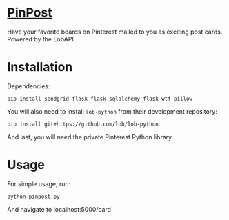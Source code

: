 [PinPost](http://mhackswinter2014.challengepost.com/submissions/20110-pinposts)
======

Have your favorite boards on Pinterest mailed to you as exciting post cards. Powered by the LobAPI.

# Installation

Dependencies:
```
pip install sendgrid flask flask-sqlalchemy flask-wtf pillow
```

You will also need to install `lob-python` from their development repository:
```
pip install git+https://github.com/lob/lob-python
```

And last, you will need the private Pinterest Python library.

# Usage

For simple usage, run:
```
python pinpost.py
```

And navigate to localhost:5000/card